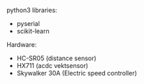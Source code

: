 python3 libraries:
  - pyserial
  - scikit-learn


Hardware:
  - HC-SR05 (distance sensor)
  - HX711 (acdc vektsensor)
  - Skywalker 30A (Electric speed controller)